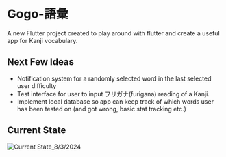 # Gogo-語彙

A new Flutter project created to play around with flutter and create a useful app for Kanji vocabulary.

## Next Few Ideas

- Notification system for a randomly selected word in the last selected user difficulty
- Test interface for user to input フリガナ(furigana) reading of a Kanji.
- Implement local database so app can keep track of which words user has been tested on (and got wrong, basic stat tracking etc.)

## Current State

![Current State_8/3/2024](https://github.com/ilaylow/gogo-goi/assets/45478832/8920e9e7-52cb-4b21-9a5c-e6501c4ef68d)
